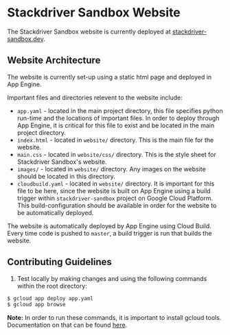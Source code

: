 # Stackdriver Sandbox Website

The Stackdriver Sandbox website is currently deployed at [stackdriver-sandbox.dev](www.stackdriver-sandbox.dev).

## Website Architecture

The website is currently set-up using a static html page and deployed in App Engine.

Important files and directories relevent to the website include:
* `app.yaml` - located in the main project directory, this file specifies python run-time and the locations of important files. In order to deploy through App Engine, it is critical for this file to exist and be located in the main project directory.
* `index.html` - located in `website/` directory. This is the main file for the website.
* `main.css` - located in `website/css/` directory. This is the style sheet for Stackdriver Sandbox's website.
* `images/` - located in `website/` directory. Any images on the website should be located in this directory.
* `cloudbuild.yaml` - located in `website/` directory. It is important for this file to be here, since the website is built on App Engine using a build trigger within `stackdriver-sandbox` project on Google Cloud Platform. This build-configuration should be available in order for the website to be automatically deployed.

The website is automatically deployed by App Engine using Cloud Build. Every time code is pushed to `master`, a build trigger is run that builds the website.

## Contributing Guidelines

1. Test locally by making changes and using the following commands within the root directory:
```bash
$ gcloud app deploy app.yaml
$ gcloud app browse
```
**Note:** In order to run these commands, it is important to install gcloud tools. Documentation on that can be found [here](www.cloud.google.com/source-repositories/docs/quickstart-deploying-from-source-repositories-to-app-engine).
